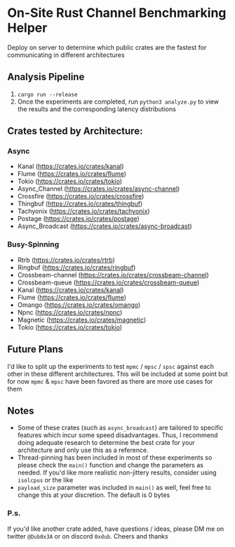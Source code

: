 # On-Site Rust Channel Benchmarking Helper

Deploy on server to determine which public crates are the fastest for communicating in different architectures

## Analysis Pipeline
1. `cargo run --release`
2. Once the experiments are completed, run `python3 analyze.py` to view the results and the corresponding latency distributions

## Crates tested by Architecture:
### Async
- Kanal (https://crates.io/crates/kanal)
- Flume (https://crates.io/crates/flume)
- Tokio (https://crates.io/crates/tokio)
- Async_Channel (https://crates.io/crates/async-channel)
- Crossfire (https://crates.io/crates/crossfire)
- Thingbuf (https://crates.io/crates/thingbuf)
- Tachyonix (https://crates.io/crates/tachyonix)
- Postage (https://crates.io/crates/postage)
- Async_Broadcast (https://crates.io/crates/async-broadcast)
### Busy-Spinning
- Rtrb (https://crates.io/crates/rtrb)
- Ringbuf (https://crates.io/crates/ringbuf)
- Crossbeam-channel (https://crates.io/crates/crossbeam-channel)
- Crossbeam-queue (https://crates.io/crates/crossbeam-queue)
- Kanal (https://crates.io/crates/kanal)
- Flume (https://crates.io/crates/flume)
- Omango (https://crates.io/crates/omango)
- Npnc (https://crates.io/crates/npnc)
- Magnetic (https://crates.io/crates/magnetic)
- Tokio (https://crates.io/crates/tokio)


## Future Plans
I'd like to split up the experiments to test `mpmc` / `mpsc` / `spsc` against each other in these different architectures. This will be included at some point but for now `mpmc` & `mpsc` have been favored as there are more use cases for them

## Notes
- Some of these crates (such as `async_broadcast`) are tailored to specific features which incur some speed disadvantages. Thus, I recommend doing adequate research to determine the best crate for your architecture and only use this as a reference.
- Thread-pinning has been included in most of these experiments so please check the `main()` function and change the parameters as needed. If you'd like more realistic non-jittery results, consider using `isolcpus` or the like
- `payload_size` parameter was included in `main()` as well, feel free to change this at your discretion. The default is 0 bytes
 

### P.s.
If you'd like another crate added, have questions / ideas, please DM me on twitter `@Dub0x3A` or on discord `0xdub`. Cheers and thanks